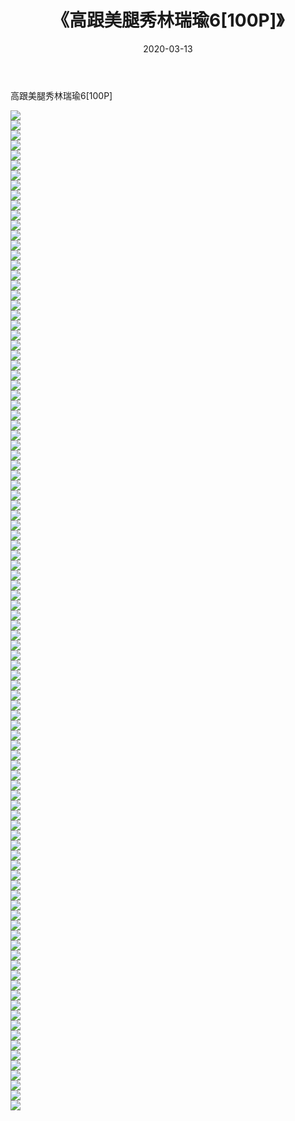 ﻿---
layout: post
title:  《高跟美腿秀林瑞瑜6[100P]》
date:   2020-03-13
img: http://pic.660000.xyz/1:/唯美/2020/高跟美腿秀林瑞瑜6[100P]/000.jpg
categories: [美女, 清纯, 唯美]
---

高跟美腿秀林瑞瑜6[100P]

  ![](http://pic.660000.xyz/1:/唯美/2020/高跟美腿秀林瑞瑜6[100P]/001.jpg) <br> ![](http://pic.660000.xyz/1:/唯美/2020/高跟美腿秀林瑞瑜6[100P]/002.jpg) <br> ![](http://pic.660000.xyz/1:/唯美/2020/高跟美腿秀林瑞瑜6[100P]/003.jpg) <br> ![](http://pic.660000.xyz/1:/唯美/2020/高跟美腿秀林瑞瑜6[100P]/004.jpg) <br> ![](http://pic.660000.xyz/1:/唯美/2020/高跟美腿秀林瑞瑜6[100P]/005.jpg) <br> ![](http://pic.660000.xyz/1:/唯美/2020/高跟美腿秀林瑞瑜6[100P]/006.jpg) <br> ![](http://pic.660000.xyz/1:/唯美/2020/高跟美腿秀林瑞瑜6[100P]/007.jpg) <br> ![](http://pic.660000.xyz/1:/唯美/2020/高跟美腿秀林瑞瑜6[100P]/008.jpg) <br> ![](http://pic.660000.xyz/1:/唯美/2020/高跟美腿秀林瑞瑜6[100P]/009.jpg) <br> ![](http://pic.660000.xyz/1:/唯美/2020/高跟美腿秀林瑞瑜6[100P]/010.jpg) <br> ![](http://pic.660000.xyz/1:/唯美/2020/高跟美腿秀林瑞瑜6[100P]/011.jpg) <br> ![](http://pic.660000.xyz/1:/唯美/2020/高跟美腿秀林瑞瑜6[100P]/012.jpg) <br> ![](http://pic.660000.xyz/1:/唯美/2020/高跟美腿秀林瑞瑜6[100P]/013.jpg) <br> ![](http://pic.660000.xyz/1:/唯美/2020/高跟美腿秀林瑞瑜6[100P]/014.jpg) <br> ![](http://pic.660000.xyz/1:/唯美/2020/高跟美腿秀林瑞瑜6[100P]/015.jpg) <br> ![](http://pic.660000.xyz/1:/唯美/2020/高跟美腿秀林瑞瑜6[100P]/016.jpg) <br> ![](http://pic.660000.xyz/1:/唯美/2020/高跟美腿秀林瑞瑜6[100P]/017.jpg) <br> ![](http://pic.660000.xyz/1:/唯美/2020/高跟美腿秀林瑞瑜6[100P]/018.jpg) <br> ![](http://pic.660000.xyz/1:/唯美/2020/高跟美腿秀林瑞瑜6[100P]/019.jpg) <br> ![](http://pic.660000.xyz/1:/唯美/2020/高跟美腿秀林瑞瑜6[100P]/020.jpg) <br> ![](http://pic.660000.xyz/1:/唯美/2020/高跟美腿秀林瑞瑜6[100P]/021.jpg) <br> ![](http://pic.660000.xyz/1:/唯美/2020/高跟美腿秀林瑞瑜6[100P]/022.jpg) <br> ![](http://pic.660000.xyz/1:/唯美/2020/高跟美腿秀林瑞瑜6[100P]/023.jpg) <br> ![](http://pic.660000.xyz/1:/唯美/2020/高跟美腿秀林瑞瑜6[100P]/024.jpg) <br> ![](http://pic.660000.xyz/1:/唯美/2020/高跟美腿秀林瑞瑜6[100P]/025.jpg) <br> ![](http://pic.660000.xyz/1:/唯美/2020/高跟美腿秀林瑞瑜6[100P]/026.jpg) <br> ![](http://pic.660000.xyz/1:/唯美/2020/高跟美腿秀林瑞瑜6[100P]/027.jpg) <br> ![](http://pic.660000.xyz/1:/唯美/2020/高跟美腿秀林瑞瑜6[100P]/028.jpg) <br> ![](http://pic.660000.xyz/1:/唯美/2020/高跟美腿秀林瑞瑜6[100P]/029.jpg) <br> ![](http://pic.660000.xyz/1:/唯美/2020/高跟美腿秀林瑞瑜6[100P]/030.jpg) <br> ![](http://pic.660000.xyz/1:/唯美/2020/高跟美腿秀林瑞瑜6[100P]/031.jpg) <br> ![](http://pic.660000.xyz/1:/唯美/2020/高跟美腿秀林瑞瑜6[100P]/032.jpg) <br> ![](http://pic.660000.xyz/1:/唯美/2020/高跟美腿秀林瑞瑜6[100P]/033.jpg) <br> ![](http://pic.660000.xyz/1:/唯美/2020/高跟美腿秀林瑞瑜6[100P]/034.jpg) <br> ![](http://pic.660000.xyz/1:/唯美/2020/高跟美腿秀林瑞瑜6[100P]/035.jpg) <br> ![](http://pic.660000.xyz/1:/唯美/2020/高跟美腿秀林瑞瑜6[100P]/036.jpg) <br> ![](http://pic.660000.xyz/1:/唯美/2020/高跟美腿秀林瑞瑜6[100P]/037.jpg) <br> ![](http://pic.660000.xyz/1:/唯美/2020/高跟美腿秀林瑞瑜6[100P]/038.jpg) <br> ![](http://pic.660000.xyz/1:/唯美/2020/高跟美腿秀林瑞瑜6[100P]/039.jpg) <br> ![](http://pic.660000.xyz/1:/唯美/2020/高跟美腿秀林瑞瑜6[100P]/040.jpg) <br> ![](http://pic.660000.xyz/1:/唯美/2020/高跟美腿秀林瑞瑜6[100P]/041.jpg) <br> ![](http://pic.660000.xyz/1:/唯美/2020/高跟美腿秀林瑞瑜6[100P]/042.jpg) <br> ![](http://pic.660000.xyz/1:/唯美/2020/高跟美腿秀林瑞瑜6[100P]/043.jpg) <br> ![](http://pic.660000.xyz/1:/唯美/2020/高跟美腿秀林瑞瑜6[100P]/044.jpg) <br> ![](http://pic.660000.xyz/1:/唯美/2020/高跟美腿秀林瑞瑜6[100P]/045.jpg) <br> ![](http://pic.660000.xyz/1:/唯美/2020/高跟美腿秀林瑞瑜6[100P]/046.jpg) <br> ![](http://pic.660000.xyz/1:/唯美/2020/高跟美腿秀林瑞瑜6[100P]/047.jpg) <br> ![](http://pic.660000.xyz/1:/唯美/2020/高跟美腿秀林瑞瑜6[100P]/048.jpg) <br> ![](http://pic.660000.xyz/1:/唯美/2020/高跟美腿秀林瑞瑜6[100P]/049.jpg) <br> ![](http://pic.660000.xyz/1:/唯美/2020/高跟美腿秀林瑞瑜6[100P]/050.jpg) <br> ![](http://pic.660000.xyz/1:/唯美/2020/高跟美腿秀林瑞瑜6[100P]/051.jpg) <br> ![](http://pic.660000.xyz/1:/唯美/2020/高跟美腿秀林瑞瑜6[100P]/052.jpg) <br> ![](http://pic.660000.xyz/1:/唯美/2020/高跟美腿秀林瑞瑜6[100P]/053.jpg) <br> ![](http://pic.660000.xyz/1:/唯美/2020/高跟美腿秀林瑞瑜6[100P]/054.jpg) <br> ![](http://pic.660000.xyz/1:/唯美/2020/高跟美腿秀林瑞瑜6[100P]/055.jpg) <br> ![](http://pic.660000.xyz/1:/唯美/2020/高跟美腿秀林瑞瑜6[100P]/056.jpg) <br> ![](http://pic.660000.xyz/1:/唯美/2020/高跟美腿秀林瑞瑜6[100P]/057.jpg) <br> ![](http://pic.660000.xyz/1:/唯美/2020/高跟美腿秀林瑞瑜6[100P]/058.jpg) <br> ![](http://pic.660000.xyz/1:/唯美/2020/高跟美腿秀林瑞瑜6[100P]/059.jpg) <br> ![](http://pic.660000.xyz/1:/唯美/2020/高跟美腿秀林瑞瑜6[100P]/060.jpg) <br> ![](http://pic.660000.xyz/1:/唯美/2020/高跟美腿秀林瑞瑜6[100P]/061.jpg) <br> ![](http://pic.660000.xyz/1:/唯美/2020/高跟美腿秀林瑞瑜6[100P]/062.jpg) <br> ![](http://pic.660000.xyz/1:/唯美/2020/高跟美腿秀林瑞瑜6[100P]/063.jpg) <br> ![](http://pic.660000.xyz/1:/唯美/2020/高跟美腿秀林瑞瑜6[100P]/064.jpg) <br> ![](http://pic.660000.xyz/1:/唯美/2020/高跟美腿秀林瑞瑜6[100P]/065.jpg) <br> ![](http://pic.660000.xyz/1:/唯美/2020/高跟美腿秀林瑞瑜6[100P]/066.jpg) <br> ![](http://pic.660000.xyz/1:/唯美/2020/高跟美腿秀林瑞瑜6[100P]/067.jpg) <br> ![](http://pic.660000.xyz/1:/唯美/2020/高跟美腿秀林瑞瑜6[100P]/068.jpg) <br> ![](http://pic.660000.xyz/1:/唯美/2020/高跟美腿秀林瑞瑜6[100P]/069.jpg) <br> ![](http://pic.660000.xyz/1:/唯美/2020/高跟美腿秀林瑞瑜6[100P]/070.jpg) <br> ![](http://pic.660000.xyz/1:/唯美/2020/高跟美腿秀林瑞瑜6[100P]/071.jpg) <br> ![](http://pic.660000.xyz/1:/唯美/2020/高跟美腿秀林瑞瑜6[100P]/072.jpg) <br> ![](http://pic.660000.xyz/1:/唯美/2020/高跟美腿秀林瑞瑜6[100P]/073.jpg) <br> ![](http://pic.660000.xyz/1:/唯美/2020/高跟美腿秀林瑞瑜6[100P]/074.jpg) <br> ![](http://pic.660000.xyz/1:/唯美/2020/高跟美腿秀林瑞瑜6[100P]/075.jpg) <br> ![](http://pic.660000.xyz/1:/唯美/2020/高跟美腿秀林瑞瑜6[100P]/076.jpg) <br> ![](http://pic.660000.xyz/1:/唯美/2020/高跟美腿秀林瑞瑜6[100P]/077.jpg) <br> ![](http://pic.660000.xyz/1:/唯美/2020/高跟美腿秀林瑞瑜6[100P]/078.jpg) <br> ![](http://pic.660000.xyz/1:/唯美/2020/高跟美腿秀林瑞瑜6[100P]/079.jpg) <br> ![](http://pic.660000.xyz/1:/唯美/2020/高跟美腿秀林瑞瑜6[100P]/080.jpg) <br> ![](http://pic.660000.xyz/1:/唯美/2020/高跟美腿秀林瑞瑜6[100P]/081.jpg) <br> ![](http://pic.660000.xyz/1:/唯美/2020/高跟美腿秀林瑞瑜6[100P]/082.jpg) <br> ![](http://pic.660000.xyz/1:/唯美/2020/高跟美腿秀林瑞瑜6[100P]/083.jpg) <br> ![](http://pic.660000.xyz/1:/唯美/2020/高跟美腿秀林瑞瑜6[100P]/084.jpg) <br> ![](http://pic.660000.xyz/1:/唯美/2020/高跟美腿秀林瑞瑜6[100P]/085.jpg) <br> ![](http://pic.660000.xyz/1:/唯美/2020/高跟美腿秀林瑞瑜6[100P]/086.jpg) <br> ![](http://pic.660000.xyz/1:/唯美/2020/高跟美腿秀林瑞瑜6[100P]/087.jpg) <br> ![](http://pic.660000.xyz/1:/唯美/2020/高跟美腿秀林瑞瑜6[100P]/088.jpg) <br> ![](http://pic.660000.xyz/1:/唯美/2020/高跟美腿秀林瑞瑜6[100P]/089.jpg) <br> ![](http://pic.660000.xyz/1:/唯美/2020/高跟美腿秀林瑞瑜6[100P]/090.jpg) <br> ![](http://pic.660000.xyz/1:/唯美/2020/高跟美腿秀林瑞瑜6[100P]/091.jpg) <br> ![](http://pic.660000.xyz/1:/唯美/2020/高跟美腿秀林瑞瑜6[100P]/092.jpg) <br> ![](http://pic.660000.xyz/1:/唯美/2020/高跟美腿秀林瑞瑜6[100P]/093.jpg) <br> ![](http://pic.660000.xyz/1:/唯美/2020/高跟美腿秀林瑞瑜6[100P]/094.jpg) <br> ![](http://pic.660000.xyz/1:/唯美/2020/高跟美腿秀林瑞瑜6[100P]/095.jpg) <br> ![](http://pic.660000.xyz/1:/唯美/2020/高跟美腿秀林瑞瑜6[100P]/096.jpg) <br> ![](http://pic.660000.xyz/1:/唯美/2020/高跟美腿秀林瑞瑜6[100P]/097.jpg) <br> ![](http://pic.660000.xyz/1:/唯美/2020/高跟美腿秀林瑞瑜6[100P]/098.jpg) <br> ![](http://pic.660000.xyz/1:/唯美/2020/高跟美腿秀林瑞瑜6[100P]/099.jpg) <br> ![](http://pic.660000.xyz/1:/唯美/2020/高跟美腿秀林瑞瑜6[100P]/100.jpg) <br>